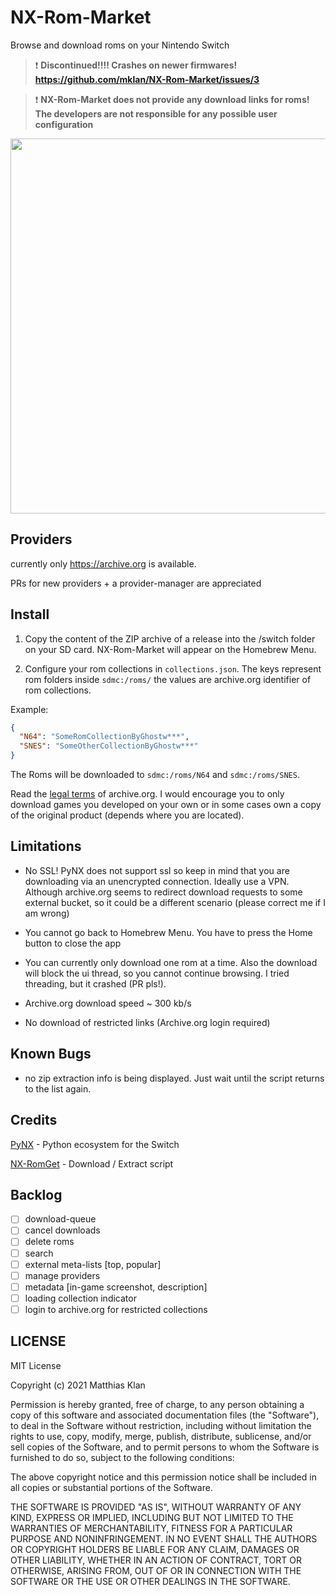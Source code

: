 # NX-Rom-Market


Browse and download roms on your Nintendo Switch

> :exclamation: **Discontinued!!!! Crashes on newer firmwares! https://github.com/mklan/NX-Rom-Market/issues/3**

> :exclamation: **NX-Rom-Market does not provide any download links for roms! The developers are not responsible for any possible user configuration**

<img src="https://github.com/mklan/NX-Rom-Market/raw/main/inapp.gif" width="600" />

## Providers

currently only https://archive.org is available.

PRs for new providers + a provider-manager are appreciated

## Install

1. Copy the content of the ZIP archive of a release into the /switch folder on your SD card. NX-Rom-Market will appear on the Homebrew Menu.

2. Configure your rom collections in `collections.json`. The keys represent rom folders inside `sdmc:/roms/` the values are archive.org identifier of rom collections.

Example:

```Json
{
  "N64": "SomeRomCollectionByGhostw***",
  "SNES": "SomeOtherCollectionByGhostw***"
}
```

The Roms will be downloaded to `sdmc:/roms/N64` and `sdmc:/roms/SNES`.

Read the [legal terms](https://archive.org/about/terms.php) of archive.org. I would encourage you to only download games you developed on your own or in some cases own a copy of the original product (depends where you are located). 

## Limitations

- No SSL! PyNX does not support ssl so keep in mind that you are downloading via an unencrypted connection. Ideally use a VPN. Although archive.org seems to redirect download requests to some external bucket, so it could be a different scenario (please correct me if I am wrong)

- You cannot go back to Homebrew Menu. You have to press the Home button to close the app

- You can currently only download one rom at a time. Also the download will block the ui thread, so you cannot continue browsing. I tried threading, but it crashed (PR pls!).

- Archive.org download speed ~ 300 kb/s

- No download of restricted links (Archive.org login required)

## Known Bugs

- no zip extraction info is being displayed. Just wait until the script returns to the list again.

## Credits

[PyNX](https://github.com/nx-python/PyNX) - Python ecosystem for the Switch

[NX-RomGet](https://github.com/hotshotz79/NX-RomGet) - Download / Extract script

## Backlog

- [ ] download-queue
- [ ] cancel downloads
- [ ] delete roms
- [ ] search
- [ ] external meta-lists [top, popular]
- [ ] manage providers
- [ ] metadata [in-game screenshot, description]
- [ ] loading collection indicator
- [ ] login to archive.org for restricted collections

## LICENSE

MIT License

Copyright (c) 2021 Matthias Klan

Permission is hereby granted, free of charge, to any person obtaining a copy
of this software and associated documentation files (the "Software"), to deal
in the Software without restriction, including without limitation the rights
to use, copy, modify, merge, publish, distribute, sublicense, and/or sell
copies of the Software, and to permit persons to whom the Software is
furnished to do so, subject to the following conditions:

The above copyright notice and this permission notice shall be included in all
copies or substantial portions of the Software.

THE SOFTWARE IS PROVIDED "AS IS", WITHOUT WARRANTY OF ANY KIND, EXPRESS OR
IMPLIED, INCLUDING BUT NOT LIMITED TO THE WARRANTIES OF MERCHANTABILITY,
FITNESS FOR A PARTICULAR PURPOSE AND NONINFRINGEMENT. IN NO EVENT SHALL THE
AUTHORS OR COPYRIGHT HOLDERS BE LIABLE FOR ANY CLAIM, DAMAGES OR OTHER
LIABILITY, WHETHER IN AN ACTION OF CONTRACT, TORT OR OTHERWISE, ARISING FROM,
OUT OF OR IN CONNECTION WITH THE SOFTWARE OR THE USE OR OTHER DEALINGS IN THE
SOFTWARE.
